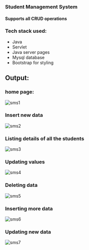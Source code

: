 ### Student Management System
#### Supports all CRUD operations

### Tech stack used:
* Java
* Servlet
* Java server pages
* Mysql database
* Bootstrap for styling

## Output:

### home page:
![sms1](https://user-images.githubusercontent.com/77770628/161419089-969c45c6-cc50-4488-8571-ef34fa7e8337.png)

### Insert new data
![sms2](https://user-images.githubusercontent.com/77770628/161419091-677ee02c-9cc2-4a8a-9467-435982d03337.png)

### Listing details of all the students
![sms3](https://user-images.githubusercontent.com/77770628/161419094-2f944dc1-8ca4-4e9e-a611-4cb84062929a.png)

### Updating values
![sms4](https://user-images.githubusercontent.com/77770628/161419096-8c9b5253-d186-4b11-a8aa-acdebbab2ca9.png)

### Deleting data
![sms5](https://user-images.githubusercontent.com/77770628/161419097-aec83ddb-8492-48f9-88c3-f2cc37408823.png)

### Inserting more data
![sms6](https://user-images.githubusercontent.com/77770628/161419099-2c463153-15fe-4eb6-8504-f12cdb2d719e.png)

### Updating new data
![sms7](https://user-images.githubusercontent.com/77770628/161419101-9d896968-8d27-449f-b525-b8c678a599cd.png)
